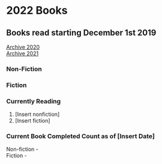<!-- Update the year here when you start a new README -->
# 2022 Books


<!-- Add the previous years archive to this link using same format -->
## Books read starting December 1st 2019

[Archive 2020](https://github.com/Tsukiyonocm/Reading-List/blob/main/README-2020.md)\
[Archive 2021](https://github.com/Tsukiyonocm/Reading-List/blob/main/README-2021.md)

<!-- Self Explanatory -->
### Non-Fiction


### Fiction

<!-- The fiction and non-fiction books I am currently reading. This will likely be transferred over from previous year as I wont likely have finished reading them. When archived, this will be removed from it.-->
### Currently Reading

1.	[Insert nonfiction]
2.	[Insert fiction]


<!-- The completed counts for the year on record. Every time you update the document, update the date as well. -->
### Current Book Completed Count as of [Insert Date]

Non-fiction - \
Fiction -
